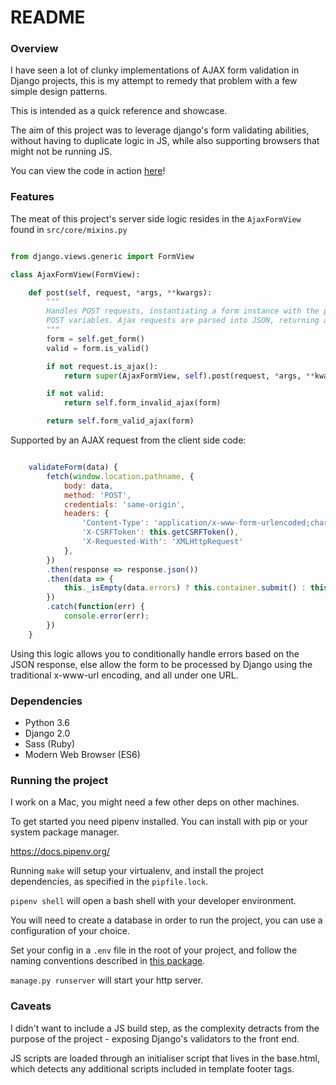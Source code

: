 README
======

### Overview
I have seen a lot of clunky implementations of AJAX form validation in Django projects, this is my attempt to remedy that problem with a few simple design patterns.

This is intended as a quick reference and showcase. 

The aim of this project was to leverage django's form validating abilities, without having to duplicate logic in JS, while also supporting browsers that might not be running JS.

You can view the code in action [here](https://intense-taiga-17896.herokuapp.com/)!

### Features
The meat of this project's server side logic resides in the `AjaxFormView` found in `src/core/mixins.py`

```python

from django.views.generic import FormView

class AjaxFormView(FormView):

    def post(self, request, *args, **kwargs):
        """
        Handles POST requests, instantiating a form instance with the passed
        POST variables. Ajax requests are parsed into JSON, returning any errors.
        """
        form = self.get_form()
        valid = form.is_valid()

        if not request.is_ajax():
            return super(AjaxFormView, self).post(request, *args, **kwargs)

        if not valid:
            return self.form_invalid_ajax(form)

        return self.form_valid_ajax(form)

```

Supported by an AJAX request from the client side code:

```javascript

    validateForm(data) {
        fetch(window.location.pathname, {
            body: data,
            method: 'POST',
            credentials: 'same-origin',
            headers: {
                'Content-Type': 'application/x-www-form-urlencoded;charset=UTF-8',
                'X-CSRFToken': this.getCSRFToken(),
                'X-Requested-With': 'XMLHttpRequest'
            },
        })
        .then(response => response.json())
        .then(data => {
            this._isEmpty(data.errors) ? this.container.submit() : this.handleErrorMessages(data.errors);
        })
        .catch(function(err) {
            console.error(err);
        })
    }

```

Using this logic allows you to conditionally handle errors based on the JSON response, else allow the form to be processed by Django using the traditional x-www-url encoding, and all under one URL.



### Dependencies
* Python 3.6
* Django 2.0
* Sass (Ruby)
* Modern Web Browser (ES6) 

### Running the project

I work on a Mac, you might need a few other deps on other machines.

To get started you need pipenv installed. You can install with pip or your system package manager.

https://docs.pipenv.org/

Running `make` will setup your virtualenv, and install the project dependencies, as specified in the `pipfile.lock`.

`pipenv shell` will open a bash shell with your developer environment.

You will need to create a database in order to run the project, you can use a configuration of your choice. 

Set your config in a `.env` file in the root of your project, and follow the naming conventions described in [this package](https://github.com/kennethreitz/dj-database-url).

`manage.py runserver` will start your http server.


### Caveats
I didn't want to include a JS build step, as the complexity detracts from the purpose of the project - exposing Django's validators to the front end.

JS scripts are loaded through an initialiser script that lives in the base.html, which detects any additional scripts included in template footer tags.

